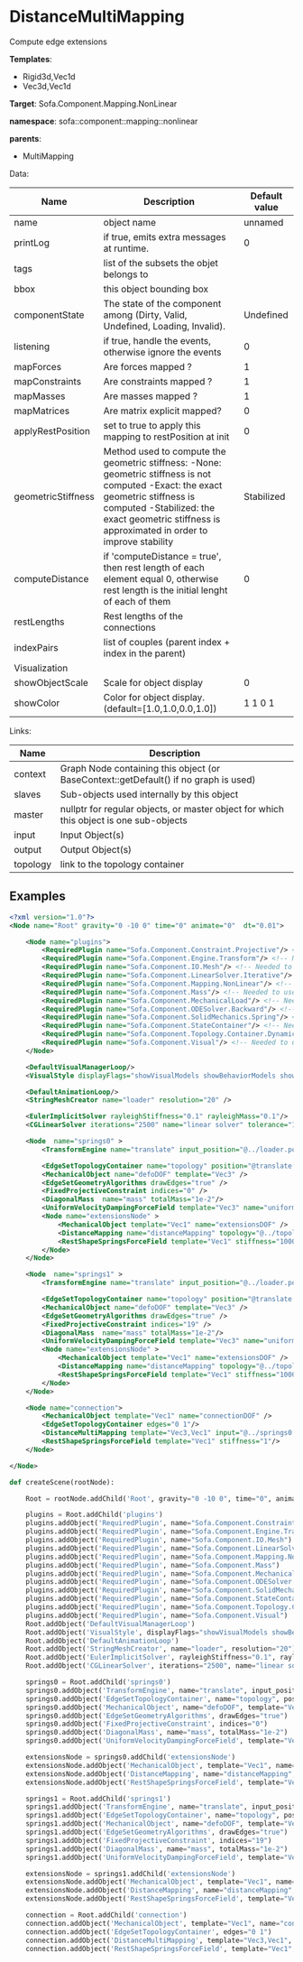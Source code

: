 # DistanceMultiMapping

Compute edge extensions


__Templates__:
- Rigid3d,Vec1d
- Vec3d,Vec1d

__Target__: Sofa.Component.Mapping.NonLinear

__namespace__: sofa::component::mapping::nonlinear

__parents__: 
- MultiMapping

Data: 

<table>
<thead>
    <tr>
        <th>Name</th>
        <th>Description</th>
        <th>Default value</th>
    </tr>
</thead>
<tbody>
	<tr>
		<td>name</td>
		<td>
object name
</td>
		<td>unnamed</td>
	</tr>
	<tr>
		<td>printLog</td>
		<td>
if true, emits extra messages at runtime.
</td>
		<td>0</td>
	</tr>
	<tr>
		<td>tags</td>
		<td>
list of the subsets the objet belongs to
</td>
		<td></td>
	</tr>
	<tr>
		<td>bbox</td>
		<td>
this object bounding box
</td>
		<td></td>
	</tr>
	<tr>
		<td>componentState</td>
		<td>
The state of the component among (Dirty, Valid, Undefined, Loading, Invalid).
</td>
		<td>Undefined</td>
	</tr>
	<tr>
		<td>listening</td>
		<td>
if true, handle the events, otherwise ignore the events
</td>
		<td>0</td>
	</tr>
	<tr>
		<td>mapForces</td>
		<td>
Are forces mapped ?
</td>
		<td>1</td>
	</tr>
	<tr>
		<td>mapConstraints</td>
		<td>
Are constraints mapped ?
</td>
		<td>1</td>
	</tr>
	<tr>
		<td>mapMasses</td>
		<td>
Are masses mapped ?
</td>
		<td>1</td>
	</tr>
	<tr>
		<td>mapMatrices</td>
		<td>
Are matrix explicit mapped?
</td>
		<td>0</td>
	</tr>
	<tr>
		<td>applyRestPosition</td>
		<td>
set to true to apply this mapping to restPosition at init
</td>
		<td>0</td>
	</tr>
	<tr>
		<td>geometricStiffness</td>
		<td>
Method used to compute the geometric stiffness:
-None: geometric stiffness is not computed
-Exact: the exact geometric stiffness is computed
-Stabilized: the exact geometric stiffness is approximated in order to improve stability
</td>
		<td>Stabilized</td>
	</tr>
	<tr>
		<td>computeDistance</td>
		<td>
if 'computeDistance = true', then rest length of each element equal 0, otherwise rest length is the initial lenght of each of them
</td>
		<td>0</td>
	</tr>
	<tr>
		<td>restLengths</td>
		<td>
Rest lengths of the connections
</td>
		<td></td>
	</tr>
	<tr>
		<td>indexPairs</td>
		<td>
list of couples (parent index + index in the parent)
</td>
		<td></td>
	</tr>
	<tr>
		<td colspan="3">Visualization</td>
	</tr>
	<tr>
		<td>showObjectScale</td>
		<td>
Scale for object display
</td>
		<td>0</td>
	</tr>
	<tr>
		<td>showColor</td>
		<td>
Color for object display. (default=[1.0,1.0,0.0,1.0])
</td>
		<td>1 1 0 1</td>
	</tr>

</tbody>
</table>

Links: 

| Name | Description |
| ---- | ----------- |
|context|Graph Node containing this object (or BaseContext::getDefault() if no graph is used)|
|slaves|Sub-objects used internally by this object|
|master|nullptr for regular objects, or master object for which this object is one sub-objects|
|input|Input Object(s)|
|output|Output Object(s)|
|topology|link to the topology container|



## Examples

```xml
<?xml version="1.0"?>
<Node name="Root" gravity="0 -10 0" time="0" animate="0"  dt="0.01">

    <Node name="plugins">
        <RequiredPlugin name="Sofa.Component.Constraint.Projective"/> <!-- Needed to use components [FixedProjectiveConstraint] -->
        <RequiredPlugin name="Sofa.Component.Engine.Transform"/> <!-- Needed to use components [TransformEngine] -->
        <RequiredPlugin name="Sofa.Component.IO.Mesh"/> <!-- Needed to use components [StringMeshCreator] -->
        <RequiredPlugin name="Sofa.Component.LinearSolver.Iterative"/> <!-- Needed to use components [CGLinearSolver] -->
        <RequiredPlugin name="Sofa.Component.Mapping.NonLinear"/> <!-- Needed to use components [DistanceMapping] -->
        <RequiredPlugin name="Sofa.Component.Mass"/> <!-- Needed to use components [DiagonalMass] -->
        <RequiredPlugin name="Sofa.Component.MechanicalLoad"/> <!-- Needed to use components [UniformVelocityDampingForceField] -->
        <RequiredPlugin name="Sofa.Component.ODESolver.Backward"/> <!-- Needed to use components [EulerImplicitSolver] -->
        <RequiredPlugin name="Sofa.Component.SolidMechanics.Spring"/> <!-- Needed to use components [RestShapeSpringsForceField] -->
        <RequiredPlugin name="Sofa.Component.StateContainer"/> <!-- Needed to use components [MechanicalObject] -->
        <RequiredPlugin name="Sofa.Component.Topology.Container.Dynamic"/> <!-- Needed to use components [EdgeSetGeometryAlgorithms EdgeSetTopologyContainer] -->
        <RequiredPlugin name="Sofa.Component.Visual"/> <!-- Needed to use components [VisualStyle] -->
    </Node>

    <DefaultVisualManagerLoop/>
    <VisualStyle displayFlags="showVisualModels showBehaviorModels showMappings showForceFields showMechanicalMappings" />

    <DefaultAnimationLoop/>
    <StringMeshCreator name="loader" resolution="20" />

    <EulerImplicitSolver rayleighStiffness="0.1" rayleighMass="0.1"/>
    <CGLinearSolver iterations="2500" name="linear solver" tolerance="1.0e-9" threshold="1.0e-9" />

    <Node  name="springs0" >
        <TransformEngine name="translate" input_position="@../loader.position" translation="0 0 0" />

        <EdgeSetTopologyContainer name="topology" position="@translate.output_position" edges="@../loader.edges" />
        <MechanicalObject name="defoDOF" template="Vec3" />
        <EdgeSetGeometryAlgorithms drawEdges="true" />
        <FixedProjectiveConstraint indices="0" />
        <DiagonalMass  name="mass" totalMass="1e-2"/>
        <UniformVelocityDampingForceField template="Vec3" name="uniformVelocityDampingFF0" implicit="true" dampingCoefficient="0.005"/>
        <Node name="extensionsNode" >
            <MechanicalObject template="Vec1" name="extensionsDOF" />
            <DistanceMapping name="distanceMapping" topology="@../topology" input="@../defoDOF" output="@extensionsDOF" geometricStiffness="0" applyRestPosition="true" computeDistance="true"/>
            <RestShapeSpringsForceField template="Vec1" stiffness="1000"/>
        </Node>
    </Node>

    <Node  name="springs1" >
        <TransformEngine name="translate" input_position="@../loader.position" translation="1.2 0 0" />

        <EdgeSetTopologyContainer name="topology" position="@translate.output_position" edges="@../loader.edges" />
        <MechanicalObject name="defoDOF" template="Vec3" />
        <EdgeSetGeometryAlgorithms drawEdges="true" />
        <FixedProjectiveConstraint indices="19" />
        <DiagonalMass  name="mass" totalMass="1e-2"/>
        <UniformVelocityDampingForceField template="Vec3" name="uniformVelocityDampingFF0" implicit="true" dampingCoefficient="0.005"/>
        <Node name="extensionsNode" >
            <MechanicalObject template="Vec1" name="extensionsDOF" />
            <DistanceMapping name="distanceMapping" topology="@../topology" input="@../defoDOF" output="@extensionsDOF" geometricStiffness="0" applyRestPosition="true" computeDistance="true"/>
            <RestShapeSpringsForceField template="Vec1" stiffness="1000"/>
        </Node>
    </Node>

    <Node name="connection">
        <MechanicalObject template="Vec1" name="connectionDOF" />
        <EdgeSetTopologyContainer edges="0 1"/>
        <DistanceMultiMapping template="Vec3,Vec1" input="@../springs0 @../springs1" output="@connectionDOF" indexPairs="0 19 1 0" restLengths="1" geometricStiffness="0" applyRestPosition="true" computeDistance="true"/>
        <RestShapeSpringsForceField template="Vec1" stiffness="1"/>
    </Node>

</Node>
```
```python
def createScene(rootNode):

	Root = rootNode.addChild('Root', gravity="0 -10 0", time="0", animate="0", dt="0.01")

	plugins = Root.addChild('plugins')
	plugins.addObject('RequiredPlugin', name="Sofa.Component.Constraint.Projective")
	plugins.addObject('RequiredPlugin', name="Sofa.Component.Engine.Transform")
	plugins.addObject('RequiredPlugin', name="Sofa.Component.IO.Mesh")
	plugins.addObject('RequiredPlugin', name="Sofa.Component.LinearSolver.Iterative")
	plugins.addObject('RequiredPlugin', name="Sofa.Component.Mapping.NonLinear")
	plugins.addObject('RequiredPlugin', name="Sofa.Component.Mass")
	plugins.addObject('RequiredPlugin', name="Sofa.Component.MechanicalLoad")
	plugins.addObject('RequiredPlugin', name="Sofa.Component.ODESolver.Backward")
	plugins.addObject('RequiredPlugin', name="Sofa.Component.SolidMechanics.Spring")
	plugins.addObject('RequiredPlugin', name="Sofa.Component.StateContainer")
	plugins.addObject('RequiredPlugin', name="Sofa.Component.Topology.Container.Dynamic")
	plugins.addObject('RequiredPlugin', name="Sofa.Component.Visual")
	Root.addObject('DefaultVisualManagerLoop')
	Root.addObject('VisualStyle', displayFlags="showVisualModels showBehaviorModels showMappings showForceFields showMechanicalMappings")
	Root.addObject('DefaultAnimationLoop')
	Root.addObject('StringMeshCreator', name="loader", resolution="20")
	Root.addObject('EulerImplicitSolver', rayleighStiffness="0.1", rayleighMass="0.1")
	Root.addObject('CGLinearSolver', iterations="2500", name="linear solver", tolerance="1.0e-9", threshold="1.0e-9")

	springs0 = Root.addChild('springs0')
	springs0.addObject('TransformEngine', name="translate", input_position="@../loader.position", translation="0 0 0")
	springs0.addObject('EdgeSetTopologyContainer', name="topology", position="@translate.output_position", edges="@../loader.edges")
	springs0.addObject('MechanicalObject', name="defoDOF", template="Vec3")
	springs0.addObject('EdgeSetGeometryAlgorithms', drawEdges="true")
	springs0.addObject('FixedProjectiveConstraint', indices="0")
	springs0.addObject('DiagonalMass', name="mass", totalMass="1e-2")
	springs0.addObject('UniformVelocityDampingForceField', template="Vec3", name="uniformVelocityDampingFF0", implicit="true", dampingCoefficient="0.005")

	extensionsNode = springs0.addChild('extensionsNode')
	extensionsNode.addObject('MechanicalObject', template="Vec1", name="extensionsDOF")
	extensionsNode.addObject('DistanceMapping', name="distanceMapping", topology="@../topology", input="@../defoDOF", output="@extensionsDOF", geometricStiffness="0", applyRestPosition="true", computeDistance="true")
	extensionsNode.addObject('RestShapeSpringsForceField', template="Vec1", stiffness="1000")

	springs1 = Root.addChild('springs1')
	springs1.addObject('TransformEngine', name="translate", input_position="@../loader.position", translation="1.2 0 0")
	springs1.addObject('EdgeSetTopologyContainer', name="topology", position="@translate.output_position", edges="@../loader.edges")
	springs1.addObject('MechanicalObject', name="defoDOF", template="Vec3")
	springs1.addObject('EdgeSetGeometryAlgorithms', drawEdges="true")
	springs1.addObject('FixedProjectiveConstraint', indices="19")
	springs1.addObject('DiagonalMass', name="mass", totalMass="1e-2")
	springs1.addObject('UniformVelocityDampingForceField', template="Vec3", name="uniformVelocityDampingFF0", implicit="true", dampingCoefficient="0.005")

	extensionsNode = springs1.addChild('extensionsNode')
	extensionsNode.addObject('MechanicalObject', template="Vec1", name="extensionsDOF")
	extensionsNode.addObject('DistanceMapping', name="distanceMapping", topology="@../topology", input="@../defoDOF", output="@extensionsDOF", geometricStiffness="0", applyRestPosition="true", computeDistance="true")
	extensionsNode.addObject('RestShapeSpringsForceField', template="Vec1", stiffness="1000")

	connection = Root.addChild('connection')
	connection.addObject('MechanicalObject', template="Vec1", name="connectionDOF")
	connection.addObject('EdgeSetTopologyContainer', edges="0 1")
	connection.addObject('DistanceMultiMapping', template="Vec3,Vec1", input="@../springs0 @../springs1", output="@connectionDOF", indexPairs="0 19 1 0", restLengths="1", geometricStiffness="0", applyRestPosition="true", computeDistance="true")
	connection.addObject('RestShapeSpringsForceField', template="Vec1", stiffness="1")
```
